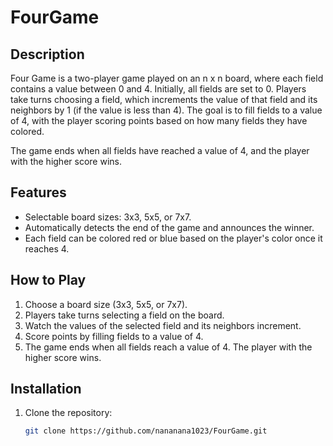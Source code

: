 # FourGame

## Description

Four Game is a two-player game played on an n x n board, where each field contains a value between 0 and 4. Initially, all fields are set to 0. Players take turns choosing a field, which increments the value of that field and its neighbors by 1 (if the value is less than 4). The goal is to fill fields to a value of 4, with the player scoring points based on how many fields they have colored.

The game ends when all fields have reached a value of 4, and the player with the higher score wins.

## Features

- Selectable board sizes: 3x3, 5x5, or 7x7.
- Automatically detects the end of the game and announces the winner.
- Each field can be colored red or blue based on the player's color once it reaches 4.

## How to Play

1. Choose a board size (3x3, 5x5, or 7x7).
2. Players take turns selecting a field on the board.
3. Watch the values of the selected field and its neighbors increment.
4. Score points by filling fields to a value of 4.
5. The game ends when all fields reach a value of 4. The player with the higher score wins.

## Installation

1. Clone the repository:
   ```bash
   git clone https://github.com/nananana1023/FourGame.git
